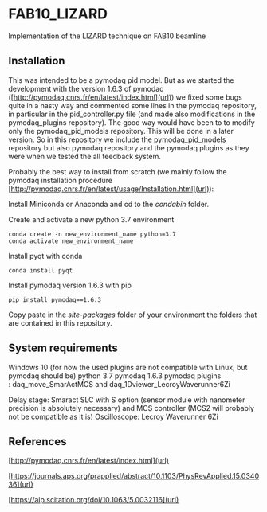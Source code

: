 # FAB10_LIZARD
Implementation of the LIZARD technique on FAB10 beamline

## Installation

This was intended to be a pymodaq pid model. But as we started the development with the version 1.6.3 of pymodaq ([http://pymodaq.cnrs.fr/en/latest/index.html](url)) we fixed some bugs quite in a nasty way and commented some lines in the pymodaq repository, in particular in the pid_controller.py file (and made also modifications in the pymodaq_plugins repository). The good way would have been to to modify only the pymodaq_pid_models repository. This will be done in a later version.
So in this repository we include the pymodaq_pid_models repository but also pymodaq repository and the pymodaq plugins as they were when we tested the all feedback system.

Probably the best way to install from scratch (we mainly follow the pymodaq installation procedure [http://pymodaq.cnrs.fr/en/latest/usage/Installation.html](url)):

Install Miniconda or Anaconda and cd to the *condabin* folder.

Create and activate a new python 3.7 environment

    conda create -n new_environment_name python=3.7
    conda activate new_environment_name

Install pyqt with conda

    conda install pyqt

Install pymodaq version 1.6.3 with pip

    pip install pymodaq==1.6.3

Copy paste in the *site-packages* folder of your environment the folders that are contained in this repository.


## System requirements

Windows 10 (for now the used plugins are not compatible with Linux, but pymodaq should be)
python 3.7
pymodaq 1.6.3
pymodaq plugins : daq_move_SmarActMCS and daq_1Dviewer_LecroyWaverunner6Zi

Delay stage: Smaract SLC with S option (sensor module with nanometer precision is absolutely necessary) and MCS controller (MCS2 will probably not be compatible as it is)
Oscilloscope: Lecroy Waverunner 6Zi

## References

[http://pymodaq.cnrs.fr/en/latest/index.html](url)

[https://journals.aps.org/prapplied/abstract/10.1103/PhysRevApplied.15.034036](url)

[https://aip.scitation.org/doi/10.1063/5.0032116](url)
